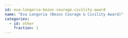 ```yaml
---
id: eva-longoria-bezos-courage-civility-award
name: "Eva Longoria (Bezos Courage & Civility Award)"
categories:
  - id: other
    fraction: 1
--- 
```

